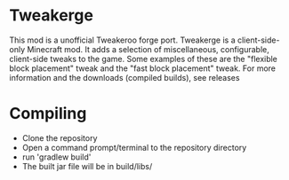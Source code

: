 # Tweakerge

This mod is a unofficial Tweakeroo forge port.
Tweakerge is a client-side-only Minecraft mod.
It adds a selection of miscellaneous, configurable, client-side tweaks to the game.
Some examples of these are the "flexible block placement" tweak and the "fast block placement" tweak.
For more information and the downloads (compiled builds), see releases

# Compiling

- Clone the repository
- Open a command prompt/terminal to the repository directory
- run 'gradlew build'
- The built jar file will be in build/libs/
